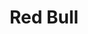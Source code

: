 ---
layout: project
permalink: red-bull-metro
title: "Red Bull"
featured_image: /assets/projects/juniper-ridge/jr-backpacker-cologne-1.jpg/
hero_image: /assets/projects/juniper-ridge/jr-backpacker-cologne-1.jpg
tags: ["UI Design", "UX Design"]
credits: ["Photography: Red Bull"]
description_preview: "Lorem ipsum dolor site amet ton asd aser yurt."
description: "<p>Worked on a complete rebrand of Juniper Ridge, a wild-harvested fragrance company, to visually unify their brand.
Redesigned packaging for their complete line including Trail Soap, Backpacker's Cologne, Cabin Spray, Campfire Incense and Smudge's.</p>"
---